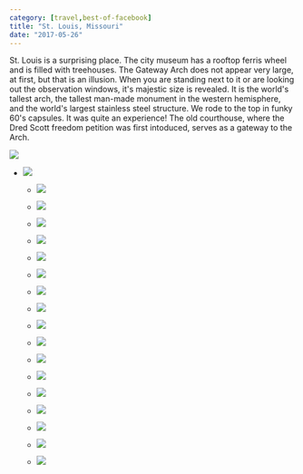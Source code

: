 ```yaml
---
category: [travel,best-of-facebook]
title: "St. Louis, Missouri"
date: "2017-05-26"
---
```


St. Louis is a surprising place. The city museum has a rooftop ferris wheel and is filled with treehouses. The Gateway Arch does not appear very large, at first, but that is an illusion. When you are standing next to it or are looking out the observation windows, it's majestic size is revealed. It is the world's tallest arch, the tallest man-made monument in the western hemisphere, and the world's largest stainless steel structure. We rode to the top in funky 60's capsules. It was quite an experience! The old courthouse, where the Dred Scott freedom petition was first intoduced, serves as a gateway to the Arch.



![](/images/18670793_10213444266968907_3203406857941782787_n.jpg)

*   ![](/images/18622613_10213444254448594_6889130079768121219_n.jpg)

    *   ![](/images/17903868_10213444264608848_2826986296059309278_n.jpg)

    *   ![](/images/18698483_10213444251208513_8658247196777654903_n.jpg)

    *   ![](/images/18664236_10213444250688500_7333226561406221775_n.jpg)

    *   ![](/images/18698113_10213444252928556_2351893126551184986_n.jpg)

    *   ![](/images/18698247_10213444252568547_3658839115291309845_n.jpg)

    *   ![](/images/18740511_10213444252088535_2675958881201486380_n.jpg)

    *   ![](/images/18739724_10213444251768527_5668783528099600154_n.jpg)

    *   ![](/images/18664311_10213444261688775_3855416957861511713_n.jpg)

    *   ![](/images/18698407_10213444250368492_6106320475472395706_n.jpg)

    *   ![](/images/18698455_10213444256368642_6957781107338419063_n.jpg)

    *   ![](/images/18664719_10213444256888655_7680223349319306432_n.jpg)

    *   ![](/images/18700018_10213444257368667_3381683909130191650_n.jpg)

    *   ![](/images/18699870_10213444261928781_6805493720598756293_n.jpg)

    *   ![](/images/18670741_10213444258288690_762762029376686145_n.jpg)

    *   ![](/images/18698388_10213444262408793_6164489053696587633_n.jpg)

    *   ![](/images/18767732_10213444259968732_2974463522794553123_n.jpg)

    *   ![](/images/18700056_10213444263728826_6235409068294809412_n.jpg)		
